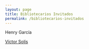 ```yaml
---
layout: page
title: Bibliotecarios Invitados
permalink: /bibliotecarios-invitados
---
```


Henry García

[Víctor Solís](http://bibliopaz.scholarslab.org/bpm-gallo)
